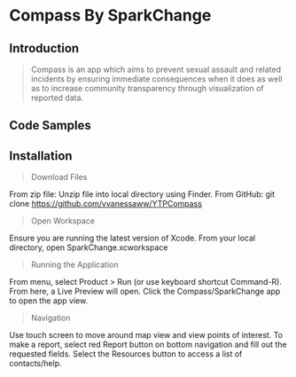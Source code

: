# Compass By SparkChange

## Introduction

> Compass is an app which aims to prevent sexual  assault and related incidents by ensuring immediate consequences when it does as well as to increase community transparency through visualization of reported data.

## Code Samples



## Installation

> Download Files

From zip file:
Unzip file into local directory using Finder.
From GitHub:
git clone https://github.com/vvanessaww/YTPCompass
> Open Workspace

Ensure you are running the latest version of Xcode.
From your local directory, open SparkChange.xcworkspace

>Running the Application

From menu, select Product > Run (or use keyboard shortcut Command-R). From here, a Live Preview will open. Click the Compass/SparkChange app to open the app view.

>Navigation

Use touch screen to move around map view and view points of interest. To make a report, select red Report button on bottom navigation and fill out the requested fields. Select the Resources button to access a list of contacts/help. 
